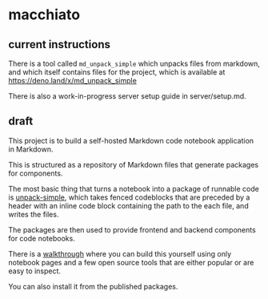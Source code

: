 # macchiato

## current instructions

There is a tool called `md_unpack_simple` which unpacks files from markdown,
and which itself contains files for the project, which is available at
https://deno.land/x/md_unpack_simple

There is also a work-in-progress server setup guide in server/setup.md.

## draft

This project is to build a self-hosted Markdown code notebook application in
Markdown.

This is structured as a repository of Markdown files that generate packages
for components.

The most basic thing that turns a notebook into a package of runnable code is
[unpack-simple](./docs/unpack-simple.md), which takes fenced codeblocks that
are preceded by a header with an inline code block containing the path to the
each file, and writes the files.

The packages are then used to provide frontend and backend components for
code notebooks.

There is a [walkthrough](./docs/walkthrough.md) where you can build this
yourself using only notebook pages and a few open source tools that are
either popular or are easy to inspect.

You can also install it from the published packages.
